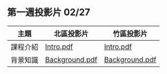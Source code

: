 ## 第一週投影片 02/27

| 主題     | 北區投影片         | 竹區投影片         |
| ----     | ----               | ----               |
| 課程介紹 | [Intro.pdf]()      | [Intro.pdf]()      |
| 背景知識 | [Background.pdf]() | [Background.pdf]() |
